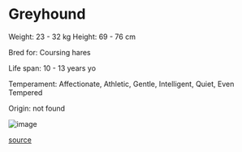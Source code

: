 # Greyhound

Weight: 23 - 32 kg
Height: 69 - 76 cm

Bred for: Coursing hares

Life span: 10 - 13 years yo

Temperament: Affectionate, Athletic, Gentle, Intelligent, Quiet, Even Tempered

Origin: not found

![image](https://cdn2.thedogapi.com/images/ryNYMx94X_1280.jpg)

[source](https://api.thedogapi.com/v1/breeds/127)
